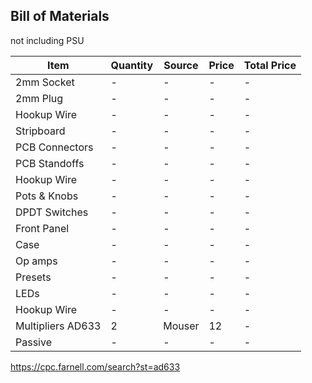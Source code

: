 ## Bill of Materials

not including PSU

| Item            | Quantity | Source   | Price  | Total Price |
| --------------- | -------- | -------- | ------ | ----------- |
| 2mm Socket      | -        | -        | -      | -           |
| 2mm Plug        | -        | -        | -      | -           |
| Hookup Wire     | -        | -        | -      | -           |
| Stripboard      | -        | -        | -      | -           |
| PCB Connectors  | -        | -        | -      | -           |
| PCB Standoffs   | -        | -        | -      | -           |
| Hookup Wire     | -        | -        | -      | -           |
| Pots & Knobs    | -        | -        | -      | -           |
| DPDT Switches   | -        | -        | -      | -           |
| Front Panel     | -        | -        | -      | -           |
| Case            | -        | -        | -      | -           |
| Op amps         | -        | -        | -      | -           |
| Presets         | -        | -        | -      | -           |
| LEDs            | -        | -        | -      | -           |
| Hookup Wire     | -        | -        | -      | -           |
| Multipliers  AD633   | 2        | Mouser        | 12      | -           |
| Passive         | -        | -        | -      | -           |

https://cpc.farnell.com/search?st=ad633
